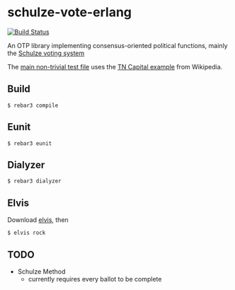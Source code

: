 # schulze-vote-erlang

[![Build Status](https://semaphoreci.com/api/v1/kbaird/schulze-vote-erlang/branches/master/badge.svg)](https://semaphoreci.com/kbaird/schulze-vote-erlang)

An OTP library implementing consensus-oriented political functions, mainly the [Schulze voting
system](https://en.wikipedia.org/wiki/Schulze_method)

The [main non-trivial test
file](https://github.com/kbaird/schulze-vote-erlang/blob/master/test/tn_capital_test.erl)
uses the [TN Capital
example](https://en.wikipedia.org/wiki/Condorcet_method#Example:_Voting_on_the_location_of_Tennessee.27s_capital)
from Wikipedia.

## Build

    $ rebar3 compile

## Eunit

    $ rebar3 eunit

## Dialyzer

    $ rebar3 dialyzer

## Elvis

Download [elvis](https://github.com/inaka/elvis), then

    $ elvis rock

## TODO

- Schulze Method
  - currently requires every ballot to be complete
